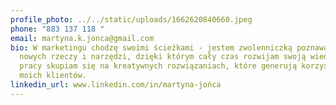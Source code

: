 ```yaml
---
profile_photo: ../../static/uploads/1662620840660.jpeg
phone: "883 137 118 "
email: martyna.k.jonca@gmail.com
bio: W marketingu chodzę swoimi ścieżkami - jestem zwolenniczką poznawania
  nowych rzeczy i narzędzi, dzięki którym cały czas rozwijam swoją wiedzę. W
  pracy skupiam się na kreatywnych rozwiązaniach, które generują korzyści dla
  moich klientów.
linkedin_url: www.linkedin.com/in/martyna-jońca
---
```

